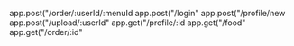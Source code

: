 app.post("/order/:userId/:menuId
app.post("/login"
app.post("/profile/new
app.post("/upload/:userId"
app.get("/profile/:id
app.get("/food"
app.get("/order/:id"

